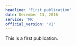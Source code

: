 ```yaml
---
headline: 'First publication'
date: December 13, 2016
service: 'MK'
official_version: 'v1'
---
```



This is a first publication.
